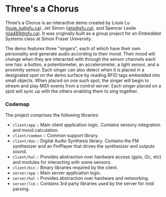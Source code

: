 # Three's a Chorus

Three’s a Chorus is an interactive demo created by Louie Lu (louie_lu@sfu.ca),
Jet Simon (jets@sfu.ca), and Spencer Leslie (sla489@sfu.ca). It was originally
built as a group project for an Embedded Systems class at Simon Fraser
University.

The demo features three "singers", each of which have their own personality and
generate audio according to their mood. Their mood will change when they are
interacted with through the sensor channels each one has: a button, a
potentiometer, an accelerometer, a light sensor, and a proximity sensor. Each
singer can also detect when it is placed in a designated spot on the demo surface
by reading RFID tags embedded into small objects. When placed on one such spot,
the singer will begin to stream and play MIDI events from a control server. Each
singer placed on a spot will sync up with the others enabling them to sing together.

### Codemap

The project comprises the following libraries:

- `client/app` :: Main client application logic. Contains sensory integration
  and mood calculation.
- `client/common` :: Common support library.
- `client/das` :: Digital Audio Synthesis library. Contains the FM synthesizer
  and an FmPlayer that drives the synthesizer and outputs sound.
- `client/hal` :: Provides abstraction over hardware access (gpio, i2c, etc) and
  modules for interacting with some sensors.
- `client/bin` :: Binary libraries required by the client.
- `server/app` :: Main server application logic.
- `server/hal` :: Provides abstraction over hardware and networking.
- `server/lib` :: Contains 3rd party libraries used by the server for midi
  parsing. 
